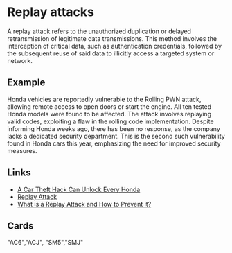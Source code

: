 # Replay attacks
A replay attack refers to the unauthorized duplication or delayed retransmission of legitimate data transmissions. This method involves the interception of critical data, such as authentication credentials, followed by the subsequent reuse of said data to illicitly access a targeted system or network.

## Example
Honda vehicles are reportedly vulnerable to the Rolling PWN attack, allowing remote access to open doors or start the engine. All ten tested Honda models were found to be affected. The attack involves replaying valid codes, exploiting a flaw in the rolling code implementation. Despite informing Honda weeks ago, there has been no response, as the company lacks a dedicated security department. This is the second such vulnerability found in Honda cars this year, emphasizing the need for improved security measures.

## Links
- [A Car Theft Hack Can Unlock Every Honda](https://www.motorbiscuit.com/car-thieves-can-unlock-every-honda/)
- [Replay Attack](https://hackaday.com/tag/replay-attack/)
- [What is a Replay Attack and How to Prevent it?](https://www.kaspersky.com/resource-center/definitions/replay-attack)

## Cards
"AC6","ACJ",
"SM5","SMJ"